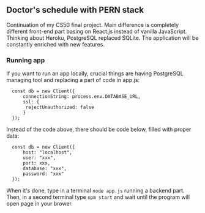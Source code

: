## Doctor's schedule with PERN stack
Continuation of my CS50 final project. Main difference is completely different front-end part basing on React.js instead of vanilla JavaScript. Thinking about Heroku, PostgreSQL replaced SQLite. The application will be constantly enriched with new features.
### Running app
If you want to run an app locally, crucial things are having PostgreSQL managing tool and replacing a part of code in app.js:
```
  const db = new Client({
      connectionString: process.env.DATABASE_URL,
      ssl: {
       rejectUnauthorized: false
      }
  });
 ```
Instead of the code above, there should be code below, filled with proper data:
```
  const db = new Client({
      host: "localhost",
      user: "xxx",
      port: xxx,
      database: "xxx",
      password: "xxx"
  });
```
When it's done, type in a terminal ``` node app.js ``` running a backend part. Then, in a second terminal type ```npm start``` and wait until the program will open page in your brower.
